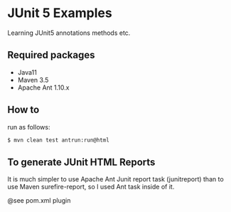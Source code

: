# JUnit 5 Examples

Learning JUnit5 annotations methods etc.


## Required packages
- Java11
- Maven 3.5
- Apache Ant 1.10.x

## How to
run as follows:

```bash
$ mvn clean test antrun:run@html
```


## To generate JUnit HTML Reports

It is much simpler to use Apache Ant Junit report task (junitreport)
than to use Maven surefire-report, so I used Ant task inside of it.

@see pom.xml plugin 
